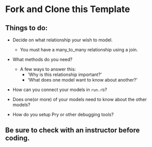# Fork and Clone this Template


## Things to do:

* Decide on what relationship your wish to model.
    - You must have a many_to_many relationship using a join.

* What methods do you need?
    - A few ways to answer this:
        * 'Why is this relationship important?'
        * 'What does one model want to know about another?'


* How can you connect your models in `run.rb`? 

* Does one(or more) of your models need to know about the other models?

* How do you setup Pry or other debugging tools?

## Be sure to check with an instructor before coding. 

